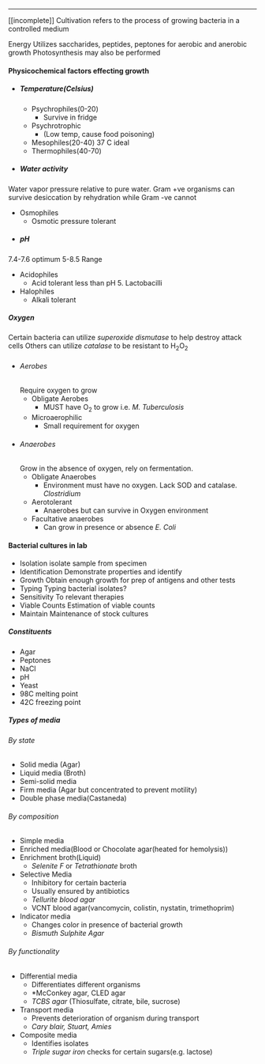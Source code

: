 ___
[[incomplete]]
Cultivation refers to the process of growing bacteria in a controlled medium

Energy
Utilizes saccharides, peptides, peptones
for aerobic and anerobic growth
Photosynthesis may also be performed 

#### Physicochemical factors effecting growth
- ##### Temperature(Celsius)
	- Psychrophiles(0-20)
		- Survive in fridge
	- Psychrotrophic
		- (Low temp, cause food poisoning)
	- Mesophiles(20-40) 37 C ideal
	- Thermophiles(40-70)
- ##### Water activity
Water vapor pressure relative to pure water.
Gram +ve organisms can survive desiccation by rehydration while Gram -ve cannot
- Osmophiles
	- Osmotic pressure tolerant
- ##### pH
7.4-7.6 optimum
5-8.5 Range
- Acidophiles
	- Acid tolerant less than pH 5. Lactobacilli
- Halophiles
	- Alkali tolerant

##### Oxygen
Certain bacteria can utilize *superoxide dismutase* to help destroy attack cells
Others can utilize *catalase* to be resistant to H<sub>2</sub>O<sub>2</sub> 
- ###### Aerobes 
	Require oxygen to grow
	- Obligate Aerobes
		- MUST have O<sub>2</sub> to grow i.e. *M. Tuberculosis*
	- Microaerophilic
		- Small requirement for oxygen
- ###### Anaerobes
	Grow in the absence of oxygen, rely on fermentation.
	- Obligate Anaerobes
		- Environment must have no oxygen. Lack SOD and catalase. *Clostridium*
	- Aerotolerant
		- Anaerobes but can survive in Oxygen environment
	- Facultative anaerobes
		- Can grow in presence or absence *E. Coli*
#### Bacterial cultures in lab
- Isolation
	isolate sample from specimen
- Identification
	Demonstrate properties and identify
- Growth
	Obtain enough growth for prep of antigens and other tests
- Typing
	Typing bacterial isolates?
- Sensitivity
	To relevant therapies
- Viable Counts
	Estimation of viable counts
- Maintain
	Maintenance of stock cultures


##### Constituents
- Agar
- Peptones
- NaCl
- pH
- Yeast
- 98C melting point
- 42C freezing point

##### Types of media
###### By state
- Solid media (Agar)
- Liquid media (Broth)
- Semi-solid media
- Firm media (Agar but concentrated to prevent motility)
- Double phase media(Castaneda)

###### By composition
- Simple media
- Enriched media(Blood or Chocolate agar(heated for hemolysis))
- Enrichment broth(Liquid)
	- *Selenite F* or *Tetrathionate* broth
- Selective Media
	- Inhibitory for certain bacteria
	- Usually ensured by antibiotics
	- *Tellurite blood agar*
	- VCNT blood agar(vancomycin, colistin, nystatin, trimethoprim)
- Indicator media
	- Changes color in presence of bacterial growth
	- *Bismuth Sulphite Agar*
###### By functionality
- Differential media
	- Differentiates different organisms
	- *McConkey agar, CLED agar
	- *TCBS agar* (Thiosulfate, citrate, bile, sucrose)
- Transport media
	- Prevents deterioration of organism during transport
	- *Cary blair, Stuart, Amies*
- Composite media
	- Identifies isolates
	- *Triple sugar iron* checks for certain sugars(e.g. lactose)

